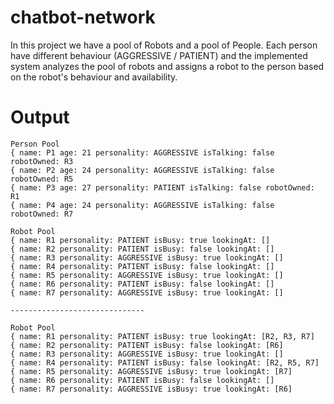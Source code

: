# chatbot-network

In this project we have a pool of Robots and a pool of People. Each person have different behaviour (AGGRESSIVE / PATIENT) and the implemented system analyzes the pool of robots and assigns a robot to the person based on the robot's behaviour and availability.  

# Output

```
Person Pool
{ name: P1 age: 21 personality: AGGRESSIVE isTalking: false robotOwned: R3
{ name: P2 age: 24 personality: AGGRESSIVE isTalking: false robotOwned: R5
{ name: P3 age: 27 personality: PATIENT isTalking: false robotOwned: R1
{ name: P4 age: 24 personality: AGGRESSIVE isTalking: false robotOwned: R7

Robot Pool
{ name: R1 personality: PATIENT isBusy: true lookingAt: []
{ name: R2 personality: PATIENT isBusy: false lookingAt: []
{ name: R3 personality: AGGRESSIVE isBusy: true lookingAt: []
{ name: R4 personality: PATIENT isBusy: false lookingAt: []
{ name: R5 personality: AGGRESSIVE isBusy: true lookingAt: []
{ name: R6 personality: PATIENT isBusy: false lookingAt: []
{ name: R7 personality: AGGRESSIVE isBusy: true lookingAt: []

------------------------------

Robot Pool
{ name: R1 personality: PATIENT isBusy: true lookingAt: [R2, R3, R7]
{ name: R2 personality: PATIENT isBusy: false lookingAt: [R6]
{ name: R3 personality: AGGRESSIVE isBusy: true lookingAt: []
{ name: R4 personality: PATIENT isBusy: false lookingAt: [R2, R5, R7]
{ name: R5 personality: AGGRESSIVE isBusy: true lookingAt: [R7]
{ name: R6 personality: PATIENT isBusy: false lookingAt: []
{ name: R7 personality: AGGRESSIVE isBusy: true lookingAt: [R6]
```
